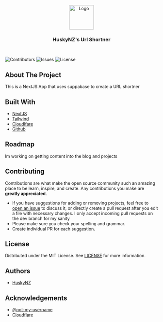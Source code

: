 <br/>
<p align="center">
  <a href="https://github.com/HuskyNZ/10">
    <img src="https://serv.hnz.li/logo/default.png" alt="Logo" width="80" height="80">
  </a>

  <h3 align="center">HuskyNZ's Url Shortner</h3>
  <br>

</p>

![Contributors](https://img.shields.io/github/contributors/HuskyNZ/url-shortner?color=dark-green) ![Issues](https://img.shields.io/github/issues/HuskyNZ/url-shortner) ![License](https://img.shields.io/github/license/HuskyNZ/url-shortner)

## About The Project

This is a NextJS App that uses suppabase to create a URL shortner

## Built With

- [NextJS](https://nextjs.org/)
- [Tailwind](https://tailwindcss.com/)
- [Cloudlfare](https://www.cloudflare.com/)
- [Github](https://github.com/)

## Roadmap

Im working on getting content into the blog and projects

## Contributing

Contributions are what make the open source community such an amazing place to be learn, inspire, and create. Any contributions you make are **greatly appreciated**.

- If you have suggestions for adding or removing projects, feel free to [open an issue](https://github.com/huskynz/10/issues/new) to discuss it, or directly create a pull request after you edit a file with necessary changes. I only accept incoming pull requests on the dev branch for my sanity
- Please make sure you check your spelling and grammar.
- Create individual PR for each suggestion.

## License

Distributed under the MIT License. See [LICENSE](https://github.com/huskynz/url-shortner/blob/master/LICENSE) for more information.

## Authors

- [HuskyNZ](https://www.husky.nz)

## Acknowledgements
- [@not-my-username](https://github.com/not-my-username)
- [Cloudflare](https://cloudflare.com)

